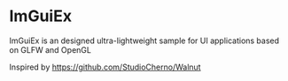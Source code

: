 # ImGuiEx
ImGuiEx is an designed ultra-lightweight sample for UI applications based on GLFW and OpenGL

Inspired by https://github.com/StudioCherno/Walnut
